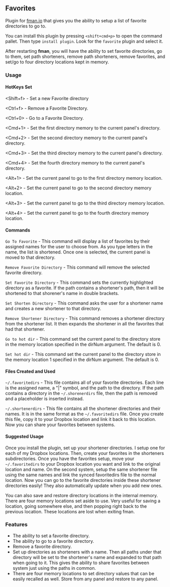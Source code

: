 ## Favorites

Plugin for [fman.io](https://fman.io) that gives you the ability to setup a list of favorite directories to go to.

You can install this plugin by pressing `<shift+cmd+p>` to open the command pallet. Then type `install plugin`. Look for the `favorite` plugin and select it.

After restarting **fman**, you will have the ability to set favorite directories, go to them, set path shorteners, remove path shorteners, remove favorites, and set/go to four directory locations kept in memory.

### Usage

#### HotKeys Set

<Shift+f>  - Set a new Favorite directory

<Ctrl+f> - Remove a Favorite Directory.

<Ctrl+0> - Go to a Favorite Directory.

<Cmd+1> - Set the first directory memory to the current panel's directory.

<Cmd+2> - Set the second directory memory to the current panel's directory.

<Cmd+3> - Set the third directory memory to the current panel's directory.

<Cmd+4> - Set the fourth directory memory to the current panel's directory.

<Alt+1> - Set the current panel to go to the first directory memory location.

<Alt+2> - Set the current panel to go to the second directory memory location.

<Alt+3> - Set the current panel to go to the third directory memory location.

<Alt+4> - Set the current panel to go to the fourth directory memory location.

#### Commands

`Go To Favorite` - This command will display a list of favorites by their assigned names for the user to choose from. As you type letters in the name, the list is shortened. Once one is selected, the current panel is moved to that directory.

`Remove Favorite Directory` - This command will remove the selected favorite directory.

`Set Favorite Directory` - This command sets the currently highlighted directory as a favorite. If the path contains a shortener's path, then it will be shortened to that shorener's name in double brackets.

`Set Shorten Directory` - This command asks the user for a shortener name and creates a new shortener to that directory.

`Remove Shortener Directory` - This command removes a shortener directory from the shortener list. It then expands the shortener in all the favorites that had that shortener.

`Go to hot dir` - This command set the current panel to the directory store in the memory location specified in the dirNum argument. The default is 0.

`Set hot dir` - This command set the current panel to the directory store in the memory location 1 specified in the dirNum argument. The default is 0.

#### Files Created and Used

`~/.favoritedirs` - This file contains all of your favorite directories. Each line is the assigned name, a "|" symbol, and the path to the directory. If the path contains a directory in the `~/.shorenerdirs` file, then the path is removed and a placeholder is inserted instead.

`~/.shortenerdirs` - This file contains all the shortener directories and their names. It is in the same format as the `~/.favoritedirs` file. Once you create this file, copy it to your Dropbox location and link it back to this location. Now you can share your favorites between systems.

#### Suggested Usage

Once you install the plugin, set up your shortener directories. I setup one for each of my Dropbox locations. Then, create your favorites in the shorteners subdirectories. Once you have the favorites setup, move your `~/.favoritedirs` to your Dropbox location you want and  link to the original location and name. On the second system, setup the same shortener file using the same names and link the synced favoritedirs file to the normal location. Now you can go to the favorite directories inside these shortener directories easily! They also automatically update when you add new ones.

You can also save and restore directory locations in the internal memory. There are four memory locations set aside to use. Very useful for saving a location, going somewhere else, and then popping right back to the previous location. These locations are lost when exiting fman.

### Features

- The ability to set a favorite directory.
- The ability to go to a favorite directory.
- Remove a favorite directory.
- Set up directories as shorteners with a name. Then all paths under that directory will be set to the shortener's name and expanded to that path when going to it. This gives the ability to share favorites between system just using the paths in common.
- There are four memory locations to set directory values that can be easily recalled as well. Store from any panel and restore to any panel.
